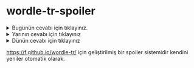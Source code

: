 # wordle-tr-spoiler

<details>
  <summary>Bugünün cevabı için tıklayınız.</summary>
  <br>
    <b> değil </b>
</details>

<details>
  <summary>Yarının cevabı için tıklayınız</summary>
  <br>
   <b> kırım </b>
</details>

<details>
  <summary>Dünün cevabı için tıklayınız </summary>
  <br>
  <b> kanca </b>
</details>

https://f.github.io/wordle-tr/ için geliştirilmiş bir spoiler sistemidir kendini yeniler otomatik olarak.

